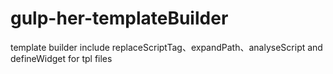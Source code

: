 # gulp-her-templateBuilder
template builder include replaceScriptTag、expandPath、analyseScript and defineWidget for tpl files
